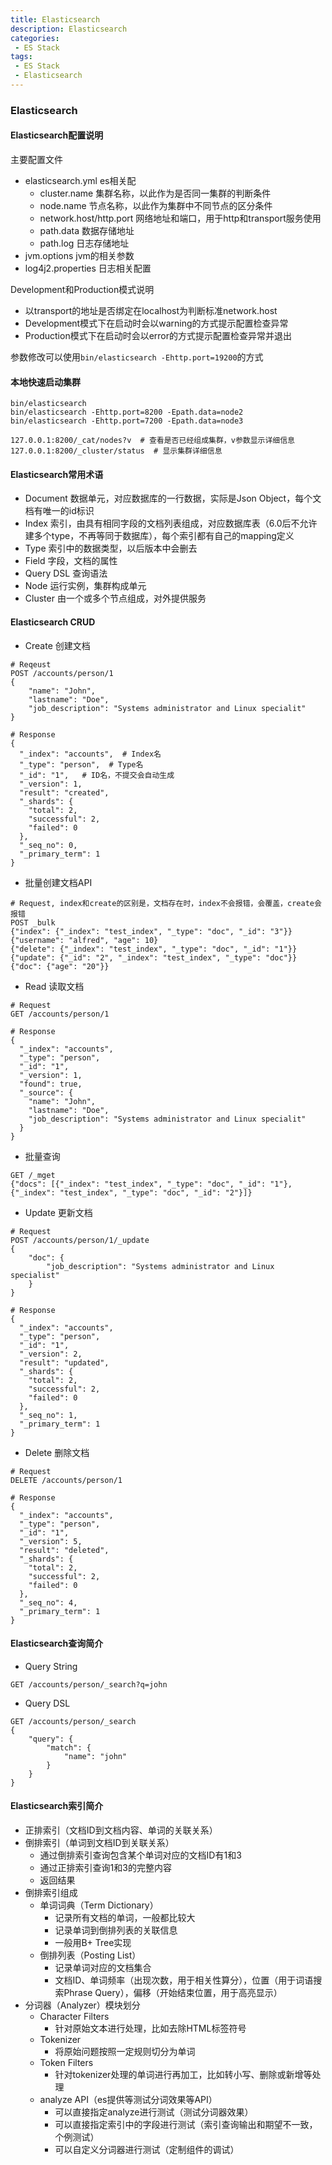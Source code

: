 ```yaml
---
title: Elasticsearch
description: Elasticsearch
categories:
 - ES Stack
tags:
 - ES Stack
 - Elasticsearch
---
```


### Elasticsearch
#### Elasticsearch配置说明
主要配置文件
* elasticsearch.yml es相关配
    * cluster.name 集群名称，以此作为是否同一集群的判断条件
    * node.name 节点名称，以此作为集群中不同节点的区分条件
    * network.host/http.port 网络地址和端口，用于http和transport服务使用
    * path.data 数据存储地址
    * path.log 日志存储地址
* jvm.options jvm的相关参数
* log4j2.properties 日志相关配置

Development和Production模式说明
* 以transport的地址是否绑定在localhost为判断标准network.host
* Development模式下在启动时会以warning的方式提示配置检查异常
* Production模式下在启动时会以error的方式提示配置检查异常并退出

参数修改可以使用`bin/elasticsearch -Ehttp.port=19200`的方式

#### 本地快速启动集群
```
bin/elasticsearch
bin/elasticsearch -Ehttp.port=8200 -Epath.data=node2
bin/elasticsearch -Ehttp.port=7200 -Epath.data=node3

127.0.0.1:8200/_cat/nodes?v  # 查看是否已经组成集群，v参数显示详细信息
127.0.0.1:8200/_cluster/status  # 显示集群详细信息
```

#### Elasticsearch常用术语
* Document 数据单元，对应数据库的一行数据，实际是Json Object，每个文档有唯一的id标识
* Index 索引，由具有相同字段的文档列表组成，对应数据库表（6.0后不允许建多个type，不再等同于数据库），每个索引都有自己的mapping定义
* Type 索引中的数据类型，以后版本中会删去
* Field 字段，文档的属性
* Query DSL 查询语法
* Node 运行实例，集群构成单元
* Cluster 由一个或多个节点组成，对外提供服务

#### Elasticsearch CRUD
* Create 创建文档
```
# Reqeust
POST /accounts/person/1
{
    "name": "John",
    "lastname": "Doe",
    "job_description": "Systems administrator and Linux specialit"
}

# Response
{
  "_index": "accounts",  # Index名
  "_type": "person",  # Type名
  "_id": "1",   # ID名，不提交会自动生成
  "_version": 1,
  "result": "created",
  "_shards": {
    "total": 2,
    "successful": 2,
    "failed": 0
  },
  "_seq_no": 0,
  "_primary_term": 1
}
```

* 批量创建文档API
```
# Request, index和create的区别是，文档存在时，index不会报错，会覆盖，create会报错
POST _bulk
{"index": {"_index": "test_index", "_type": "doc", "_id": "3"}}
{"username": "alfred", "age": 10}
{"delete": {"_index": "test_index", "_type": "doc", "_id": "1"}}
{"update": {"_id": "2", "_index": "test_index", "_type": "doc"}}
{"doc": {"age": "20"}}
```

* Read 读取文档
```
# Request
GET /accounts/person/1

# Response
{
  "_index": "accounts",
  "_type": "person",
  "_id": "1",
  "_version": 1,
  "found": true,
  "_source": {
    "name": "John",
    "lastname": "Doe",
    "job_description": "Systems administrator and Linux specialit"
  }
}
```

* 批量查询
```
GET /_mget
{"docs": [{"_index": "test_index", "_type": "doc", "_id": "1"},{"_index": "test_index", "_type": "doc", "_id": "2"}]}
```

* Update 更新文档
```
# Request
POST /accounts/person/1/_update
{
    "doc": {
        "job_description": "Systems administrator and Linux specialist"
    }
}

# Response
{
  "_index": "accounts",
  "_type": "person",
  "_id": "1",
  "_version": 2,
  "result": "updated",
  "_shards": {
    "total": 2,
    "successful": 2,
    "failed": 0
  },
  "_seq_no": 1,
  "_primary_term": 1
}
```

* Delete 删除文档
```
# Request
DELETE /accounts/person/1

# Response
{
  "_index": "accounts",
  "_type": "person",
  "_id": "1",
  "_version": 5,
  "result": "deleted",
  "_shards": {
    "total": 2,
    "successful": 2,
    "failed": 0
  },
  "_seq_no": 4,
  "_primary_term": 1
}
```

#### Elasticsearch查询简介
* Query String
```
GET /accounts/person/_search?q=john
```

* Query DSL
```
GET /accounts/person/_search
{
    "query": {
        "match": {
            "name": "john"
        }
    }
}
```

#### Elasticsearch索引简介
* 正排索引（文档ID到文档内容、单词的关联关系）
* 倒排索引（单词到文档ID到关联关系）
    * 通过倒排索引查询包含某个单词对应的文档ID有1和3
    * 通过正排索引查询1和3的完整内容
    * 返回结果
* 倒排索引组成
    * 单词词典（Term Dictionary）
        * 记录所有文档的单词，一般都比较大
        * 记录单词到倒排列表的关联信息
        * 一般用B+ Tree实现
    * 倒排列表（Posting List）
        * 记录单词对应的文档集合
        * 文档ID、单词频率（出现次数，用于相关性算分），位置（用于词语搜索Phrase Query），偏移（开始结束位置，用于高亮显示）
* 分词器（Analyzer）模块划分
    * Character Filters
        * 针对原始文本进行处理，比如去除HTML标签符号
    * Tokenizer
        * 将原始问题按照一定规则切分为单词
    * Token Filters
        * 针对tokenizer处理的单词进行再加工，比如转小写、删除或新增等处理
    * analyze API（es提供等测试分词效果等API）
        * 可以直接指定analyze进行测试（测试分词器效果）
        * 可以直接指定索引中的字段进行测试（索引查询输出和期望不一致，个例测试）
        * 可以自定义分词器进行测试（定制组件的调试）
